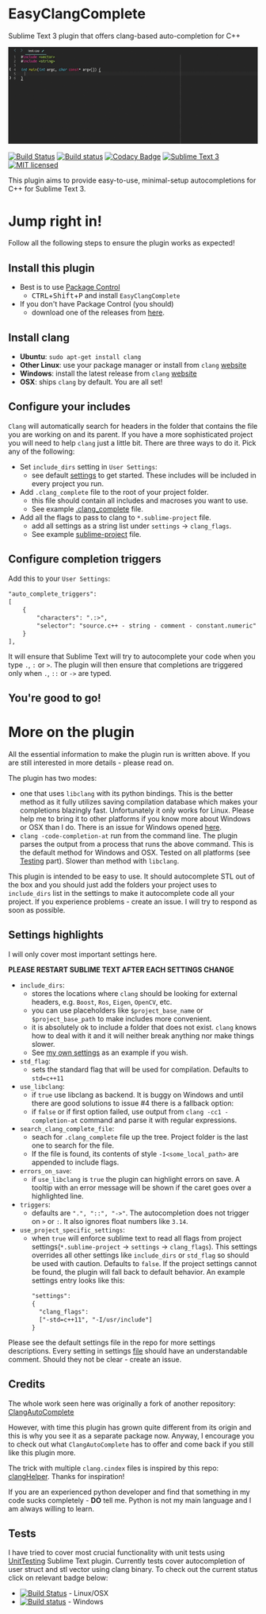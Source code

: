 # EasyClangComplete #

Sublime Text 3 plugin that offers clang-based auto-completion for C++

![Example](autocomplete_show_off.gif)

[![Build Status](https://goo.gl/3KUIVo)](https://goo.gl/nJ2NOU)
[![Build status](https://goo.gl/FqsNzm)](https://goo.gl/4N6nxe)
[![Codacy Badge](https://goo.gl/PDVYTj)](https://goo.gl/h52rHl)
[![Sublime Text 3](https://img.shields.io/badge/Sublime%20Text-3-green.svg)](https://www.sublimetext.com/3)
[![MIT licensed](https://img.shields.io/badge/license-MIT-blue.svg)](./LICENSE)

This plugin aims to provide easy-to-use, minimal-setup autocompletions for C++
for Sublime Text 3.

# Jump right in! #
Follow all the following steps to ensure the plugin works as expected!

## Install this plugin ##
- Best is to use [Package Control](https://packagecontrol.io/installation)
  + <kbd>CTRL</kbd>+<kbd>Shift</kbd>+<kbd>P</kbd> and install
    `EasyClangComplete`
- If you don't have Package Control (you should)
  + download one of the releases from
    [here](https://github.com/niosus/EasyClangComplete/releases).

## Install clang ##
- **Ubuntu**: `sudo apt-get install clang`
- **Other Linux**: use your package manager or install from `clang`
  [website](http://llvm.org/releases/download.html)
- **Windows**: install the latest release from `clang`
  [website](http://llvm.org/releases/download.html)
- **OSX**: ships `clang` by default. You are all set!

## Configure your includes ##
`Clang` will automatically search for headers in the folder that contains the
file you are working on and its parent. If you have a more sophisticated
project you will need to help `clang` just a little bit. There are three ways
to do it. Pick any of the following:

- Set `include_dirs` setting in `User Settings`:
  + see default [settings](EasyClangComplete.sublime-settings) to get started.
    These includes will be included in every project you run.
- Add `.clang_complete` file to the root of your project folder.
  + this file should contain all includes and macroses you want to use.
  + See example [.clang_complete](.clang_complete) file.
- Add all the flags to pass to clang to `*.sublime-project` file.
  + add all settings as a string list under `settings` -> `clang_flags`.
  + See example [sublime-project](easy_clang_complete.sublime-project#L22)
    file.

## Configure completion triggers ##
Add this to your `User Settings`:
```
"auto_complete_triggers":
[
    {
        "characters": ".:>",
        "selector": "source.c++ - string - comment - constant.numeric"
    }
],
```
It will ensure that Sublime Text will try to autocomplete your code when you
type `.`, `:` or `>`. The plugin will then ensure that completions are
triggered only when `.`, `::` or `->` are typed.
## You're good to go! ##

# More on the plugin #

All the essential information to make the plugin run is written above. If you
are still interested in more details - please read on.

The plugin has two modes:

- one that uses `libclang` with its python bindings. This is the better method
  as it fully utilizes saving compilation database which makes your completions
  blazingly fast. Unfortunately it only works for Linux. Please help me to
  bring it to other platforms if you know more about Windows or OSX than I do.
  There is an issue for Windows opened
  [here](https://github.com/niosus/EasyClangComplete/issues/4).
- `clang -code-completion-at` run from the command line. The plugin parses the
  output from a process that runs the above command. This is the default method
  for Windows and OSX. Tested on all platforms (see [Testing](#Tests) part).
  Slower than method with `libclang`.

This plugin is intended to be easy to use. It should autocomplete STL out of
the box and you should just add the folders your project uses to `include_dirs`
list in the settings to make it autocomplete code all your project. If you
experience problems - create an issue. I will try to respond as soon as
possible.

## Settings highlights ##
I will only cover most important settings here.

**PLEASE RESTART SUBLIME TEXT AFTER EACH SETTINGS CHANGE**

- `include_dirs`:
    + stores the locations where `clang` should be looking for external
      headers, e.g. `Boost`, `Ros`, `Eigen`, `OpenCV`, etc.
    + you can use placeholders like `$project_base_name` or
      `$project_base_path` to make includes more convenient.
    + it is absolutely ok to include a folder that does not exist. `clang`
      knows how to deal with it and it will neither break anything nor make
      things slower.
    + See [my own settings](https://github.com/niosus/config-sublime/blob/master/Packages%2FUser%2FEasyClangComplete.sublime-settings#L4) as an example if you wish.
- `std_flag`:
    + sets the standard flag that will be used for compilation. Defaults to
      `std=c++11`
- `use_libclang`:
    + if `true` use libclang as backend. It is buggy on Windows and until there
      are good solutions to issue #4 there is a fallback option:
    + if `false` or if first option failed, use output from `clang -cc1
      -completion-at` command and parse it with regular expressions.
- `search_clang_complete_file`:
    + seach for `.clang_complete` file up the tree. Project folder is the last
      one to search for the file.
    + If the file is found, its contents of style `-I<some_local_path>` are
      appended to include flags.
- `errors_on_save`:
    + if `use_libclang` is `true` the plugin can highlight errors on save. A
      tooltip with an error message will be shown if the caret goes over a
      highlighted line.
- `triggers`:
    + defaults are `".", "::", "->"`. The autocompletion does not trigger on
      `>` or `:`. It also ignores float numbers like `3.14`.
- `use_project_specific_settings`:
    + when `true` will enforce sublime text to read all flags from project
      settings(`*.sublime-project` -> `settings` -> `clang_flags`). This
      settings overrides all other settings like `include_dirs` or `std_flag`
      so should be used with caution. Defaults to `false`. If the project
      settings cannot be found, the plugin will fall back to default behavior.
      An example settings entry looks like this:
      ```
      "settings":
      {
        "clang_flags":
        ["-std=c++11", "-I/usr/include"]
      }
      ```

Please see the default settings file in the repo for more settings
descriptions. Every setting in settings
[file](EasyClangComplete.sublime-settings) should have an understandable
comment. Should they not be clear - create an issue.


## Credits ##
The whole work seen here was originally a fork of another repository:
[ClangAutoComplete](https://github.com/pl-ca/ClangAutoComplete)

However, with time this plugin has grown quite different from its origin and
this is why you see it as a separate package now. Anyway, I encourage you to
check out what `ClangAutoComplete` has to offer and come back if you still like
this plugin more.

The trick with multiple `clang.cindex` files is inspired by this repo:
[clangHelper](https://github.com/griebd/clangHelper). Thanks for inspiration!

If you are an experienced python developer and find that something in my code
sucks completely - **DO** tell me. Python is not my main language and I am
always willing to learn.

## Tests ##
I have tried to cover most crucial functionality with unit tests using
[UnitTesting](https://github.com/randy3k/UnitTesting) Sublime Text plugin.
Currently tests cover autocompletion of user struct and stl vector using clang
binary. To check out the current status click on relevant badge below:

- [![Build Status](https://goo.gl/3KUIVo)](https://goo.gl/nJ2NOU) - Linux/OSX
- [![Build status](https://goo.gl/FqsNzm)](https://goo.gl/4N6nxe) - Windows
